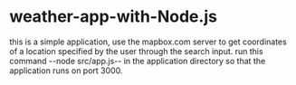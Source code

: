 # weather-app-with-Node.js
this is a simple application, use the mapbox.com server to get coordinates of a location specified by the user through the search input.
run this command --node src/app.js-- in the application directory so that the application runs on port 3000.
